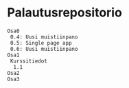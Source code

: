 # Palautusrepositorio

```
Osa0  
 0.4: Uusi muistiinpano  
 0.5: Single page app  
 0.6: Uusi muistiinpano
Osa1  
 Kurssitiedot  
  1.1  
Osa2  
Osa3  
```

